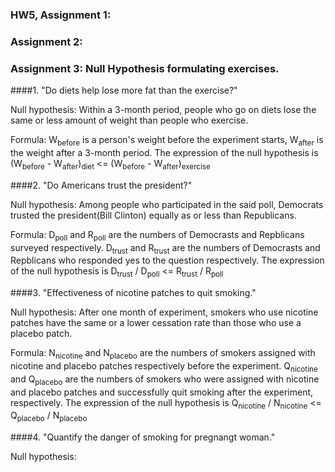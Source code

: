 ### HW5, Assignment 1:

### Assignment 2:

### Assignment 3: Null Hypothesis formulating exercises.
####1. "Do diets help lose more fat than the exercise?"

Null hypothesis: Within a 3-month period, people who go on diets lose the same or less amount of weight than people who exercise.

Formula: W<sub>before</sub> is a person's weight before the experiment starts, W<sub>after</sub> is the weight after a 3-month period. The expression of the null hypothesis is (W<sub>before</sub> - W<sub>after</sub>)<sub>diet</sub> <= (W<sub>before</sub> - W<sub>after</sub>)<sub>exercise</sub>

####2. "Do Americans trust the president?"

Null hypothesis: Among people who participated in the said poll, Democrats trusted the president(Bill Clinton) equally as or less than Republicans.

Formula: D<sub>poll</sub> and R<sub>poll</sub> are the numbers of Democrasts and Repblicans surveyed respectively. D<sub>trust</sub> and R<sub>trust</sub> are the numbers of Democrasts and Repblicans who responded yes to the question respectively. The expression of the null hypothesis is D<sub>trust</sub> / D<sub>poll</sub> <= R<sub>trust</sub> / R<sub>poll</sub>

####3. "Effectiveness of nicotine patches to quit smoking."

Null hypothesis: After one month of experiment, smokers who use nicotine patches have the same or a lower cessation rate than those who use a placebo patch.

Formula: N<sub>nicotine</sub> and N<sub>placebo</sub> are the numbers of smokers assigned with nicotine and placebo patches respectively before the experiment. Q<sub>nicotine</sub> and Q<sub>placebo</sub> are the numbers of smokers who were assigned with nicotine and placebo patches and successfully quit smoking after the experiment, respectively. The expression of the null hypothesis is Q<sub>nicotine</sub> / N<sub>nicotine</sub> <= Q<sub>placebo</sub> / N<sub>placebo</sub>

####4. "Quantify the danger of smoking for pregnangt woman."

Null hypothesis:
